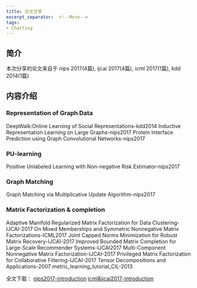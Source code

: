 ```yaml
---
title: 论文分享
excerpt_separator:  <!--More-->
tags:
- Chatting
---
```


## 简介
本次分享的论文来自于 nips 2017(4篇), ijcai 2017(4篇), icml 2017(1篇), kdd 2014(1篇)

## 内容介绍

### Representation of Graph Data
DeepWalk:Online Learning of Social Representations-kdd2014
Inductive Representation Learning on Large Graphs-nips2017
Protein Interface Prediction using Graph Convolutional Networks-nips2017

### PU-learning
Positive Unlabeled Learning with Non-negative Risk Estimator-nips2017

### Graph Matching
Graph Matching via Multiplicative Update Algorithm-nips2017

### Matrix Factorization & completion
Adaptive Manifold Regularized Matrix Factorization for Data Clustering-IJCAI-2017
On Mixed Memberships and Symmetric Nonnegative Matrix Factorizations-ICML2017
Joint Capped Norms Minimization for Robust Matrix Recovery-IJCAI-2017
Improved Bounded Matrix Completion for Large-Scale Recommender Systems-IJCAI2017
Multi-Component Nonnegative Matrix Factorization-IJCAI-2017
Privileged Matrix Factorization for Collaborative Filtering-IJCAI-2017
Tensor Decompositions and Applications-2007
metric_learning_tutorial_CIL-2013

全文下载：
[nips2017-introduction](https://raw.githubusercontent.com/nkiip/nkiip.github.com/master/raw/20171213/nips2017-introduction.pptx)
[icml&ijcai2017-introduction](https://raw.githubusercontent.com/nkiip/nkiip.github.com/master/raw/20171213/icml&ijcai2017.pptx)



